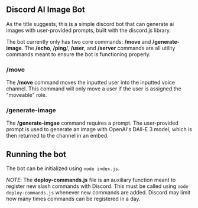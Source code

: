 ## Discord AI Image Bot
As the title suggests, this is a simple discord bot that can generate ai images with user-provided prompts, built with the discord.js library.

The bot currently only has two core commands: **/move** and **/generate-image**. The **/echo**, **/ping**/, **/user**, and **/server** commands are all utility commands meant to ensure the bot is functioning properly.

### /move
The **/move** command moves the inputted user into the inputted voice channel. This command will only move a user if the user is assigned the "moveable" role.

### /generate-image
The **/generate-imgae** command requires a prompt. The user-provided prompt is used to generate an image with OpenAI's DAll-E 3 model, which is then returned to the channel in an embed.


## Running the bot
The bot can be initialized using `node index.js`.

*NOTE*: The **deploy-commands.js** file is an auxiliary function meant to register new slash commands with Discord. This must be called using `node deploy-commands.js` whenever new commands are added. Discord may limit how many times commands can be registered in a day.


